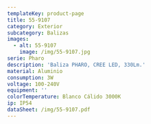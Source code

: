 ```yaml
---
templateKey: product-page
title: 55-9107
category: Exterior
subcategory: Balizas
images:
  - alt: 55-9107
    image: /img/55-9107.jpg
serie: Pharo
description: 'Baliza PHARO, CREE LED, 330Lm.'
material: Aluminio
consumption: 3W
voltage: 100-240V
equipment: ''
colorTemperature: Blanco Cálido 3000K
ip: IP54
dataSheet: /img/55-9107.pdf
---
```


